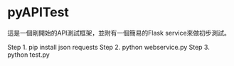 # pyAPITest

 這是一個剛開始的API測試框架，並附有一個簡易的Flask service來做初步測試。

 Step 1. pip install json requests
 Step 2. python webservice.py
 Step 3. python test.py

